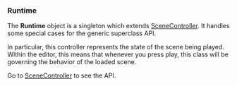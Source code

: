 ### Runtime

The **Runtime** object is a singleton which extends [SceneController](/EngineAPI/scenecontroller). It handles some special cases for the generic superclass API.

In particular, this controller represents the state of the scene being played. Within the editor, this means that whenever you press play, this class will be governing the behavior of the loaded scene.

Go to [SceneController](/EngineAPI/scenecontroller) to see the API.